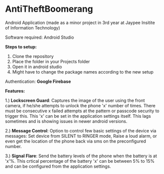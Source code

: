 # AntiTheftBoomerang

Android Application (made as a minor project in 3rd year at Jaypee Insitite of Information Technology)

Software required: Android Studio

<b>Steps to setup:</b> 
1. Clone the repository
2. Place the folder in your Projects folder
3. Open it in android studio 
4. Might have to change the package names according to the new setup


Authentication: <b>Google Firebase</b>

<b>Features: </b>

1.) <b>Lockscreen Guard</b>: Captures the image of the user using the front camera, if he/she attempts to unlock the phone 'x' number of times. There must be consecutive x failed attempts at the pattern or passcode security to trigger this. This 'x' can be set in the application settings itself. This lags sometimes and is showing issues in newer android versions. 

2.) <b>Message Control</b>: Option to control few basic settings of the device via messages: Set device from SILENT to RINGER mode, Raise a loud alarm, or even get the location of the phone back via sms on the preconfigured number.

3.) <b>Signal Flare</b>: Send the battery levels of the phone when the battery is at 'x'%. This crtical percentage of the battery 'x' can be between 5% to 15% and can be configured from the application settings.
